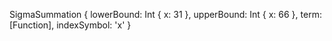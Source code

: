 SigmaSummation {
  lowerBound: Int { x: 31 },
  upperBound: Int { x: 66 },
  term: [Function],
  indexSymbol: 'x'
}